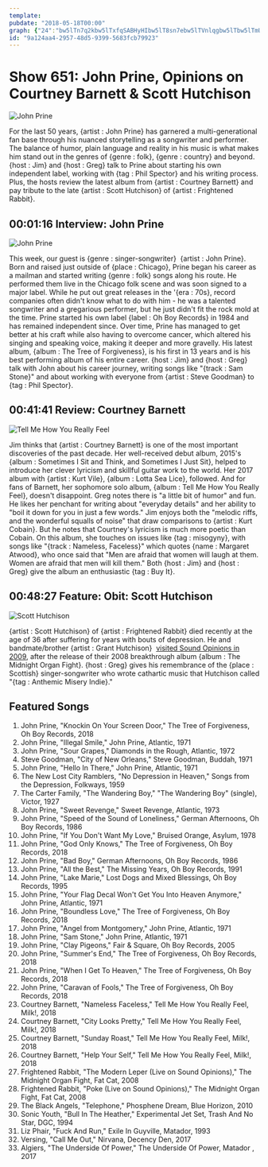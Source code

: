 ```yaml
---
template: 
pubdate: "2018-05-18T00:00"
graph: {"24":"bw5lTn7q2kbw5lTxfqSABHyHIbw5lT8sn7ebw5lTVnlqgbw5lTbw5lTmU1MFMOJ5zbw5lTbw5lTzZIiAMOJ5zzZIiAVnlqgmU1MF","1XH":"137zUWTe2xBB3k8WTe2x97qipX6cfd97qipBHm1G","28R":""}
id: "9a124aa4-2957-48d5-9399-5683fcb79923"
---
```






# Show 651: John Prine, Opinions on Courtney Barnett & Scott Hutchison

![John Prine](https://static.soundopinions.org/images/2018/john_prine4.jpg)

For the last 50 years, {artist : John Prine} has garnered a multi-generational fan base through his nuanced storytelling as a songwriter and performer. The balance of humor, plain language and reality in his music is what makes him stand out in the genres of {genre : folk}, {genre : country} and beyond. {host : Jim} and {host : Greg} talk to Prine about starting his own independent label, working with {tag : Phil Spector} and his writing process. Plus, the hosts review the latest album from {artist : Courtney Barnett} and pay tribute to the late {artist : Scott Hutchison} of {artist : Frightened Rabbit}.



## 00:01:16 Interview: John Prine

![John Prine](https://static.soundopinions.org/assets/651/240.jpg)

This week, our guest is {genre : singer-songwriter}  {artist : John Prine}. Born and raised just outside of {place : Chicago}, Prine began his career as a mailman and started writing {genre : folk} songs along his route. He performed them live in the Chicago folk scene and was soon signed to a major label. While he put out great releases in the '{era : 70s}, record companies often didn't know what to do with him - he was a talented songwriter and a gregarious performer, but he just didn't fit the rock mold at the time. Prine started his own label {label : Oh Boy Records} in 1984 and has remained independent since. Over time, Prine has managed to get better at his craft while also having to overcome cancer, which altered his singing and speaking voice, making it deeper and more gravelly. His latest album, {album : The Tree of Forgiveness}, is his first in 13 years and is his best performing album of his entire career. {host : Jim} and {host : Greg} talk with John about his career journey, writing songs like "{track : Sam Stone}" and about working with everyone from {artist : Steve Goodman} to {tag : Phil Spector}.



## 00:41:41 Review: Courtney Barnett

![Tell Me How You Really Feel](https://static.soundopinions.org/assets/651/1XH0.jpg)

Jim thinks that {artist : Courtney Barnett} is one of the most important discoveries of the past decade. Her well-received debut album, 2015's {album : Sometimes I Sit and Think, and Sometimes I Just Sit}, helped to introduce her clever lyricism and skillful guitar work to the world. Her 2017 album with {artist : Kurt Vile}, {album : Lotta Sea Lice}, followed. And for fans of Barnett, her sophomore solo album, {album : Tell Me How You Really Feel}, doesn't disappoint. Greg notes there is "a little bit of humor" and fun. He likes her penchant for writing about "everyday details" and her ability to "boil it down for you in just a few words." Jim enjoys both the "melodic riffs, and the wonderful squalls of noise" that draw comparisons to {artist : Kurt Cobain}. But he notes that Courtney's lyricism is much more poetic than Cobain. On this album, she touches on issues like {tag : misogyny}, with songs like "{track : Nameless, Faceless}" which quotes {name : Margaret Atwood}, who once said that "Men are afraid that women will laugh at them. Women are afraid that men will kill them." Both {host : Jim} and {host : Greg} give the album an enthusiastic {tag : Buy It}.



## 00:48:27 Feature: Obit: Scott Hutchison

![Scott Hutchison](https://static.soundopinions.org/assets/651/28R0.jpg)

{artist : Scott Hutchison} of {artist : Frightened Rabbit} died recently at the age of 36 after suffering for years with bouts of depression. He and bandmate/brother {artist : Grant Hutchison}  [visited Sound Opinions in 2009](https://soundopinions.org/show/169/), after the release of their 2008 breakthrough album {album : The Midnight Organ Fight}. {host : Greg} gives his remembrance of the {place : Scottish} singer-songwriter who wrote cathartic music that Hutchison called "{tag : Anthemic Misery Indie}."



## Featured Songs

1. John Prine, "Knockin On Your Screen Door," The Tree of Forgiveness, Oh Boy Records, 2018
2. John Prine, "Illegal Smile," John Prine, Atlantic, 1971
3. John Prine, "Sour Grapes," Diamonds in the Rough, Atlantic, 1972
4. Steve Goodman, "City of New Orleans," Steve Goodman, Buddah, 1971
5. John Prine, "Hello In There," John Prine, Atlantic, 1971
6. The New Lost City Ramblers, "No Depression in Heaven," Songs from the Depression, Folkways, 1959
7. The Carter Family, "The Wandering Boy," "The Wandering Boy" (single), Victor, 1927
8. John Prine, "Sweet Revenge," Sweet Revenge, Atlantic, 1973
9. John Prine, "Speed of the Sound of Loneliness," German Afternoons, Oh Boy Records, 1986
10. John Prine, "If You Don't Want My Love," Bruised Orange, Asylum, 1978
11. John Prine, "God Only Knows," The Tree of Forgiveness, Oh Boy Records, 2018
12. John Prine, "Bad Boy," German Afternoons, Oh Boy Records, 1986
13. John Prine, "All the Best," The Missing Years, Oh Boy Records, 1991
14. John Prine, "Lake Marie," Lost Dogs and Mixed Blessings, Oh Boy Records, 1995
15. John Prine, "Your Flag Decal Won't Get You Into Heaven Anymore," John Prine, Atlantic, 1971
16. John Prine, "Boundless Love," The Tree of Forgiveness, Oh Boy Records, 2018
17. John Prine, "Angel from Montgomery," John Prine, Atlantic, 1971
18. John Prine, "Sam Stone," John Prine, Atlantic, 1971
19. John Prine, "Clay Pigeons," Fair & Square, Oh Boy Records, 2005
20. John Prine, "Summer's End," The Tree of Forgiveness, Oh Boy Records, 2018
21. John Prine, "When I Get To Heaven," The Tree of Forgiveness, Oh Boy Records, 2018
22. John Prine, "Caravan of Fools," The Tree of Forgiveness, Oh Boy Records, 2018
23. Courtney Barnett, "Nameless Faceless," Tell Me How You Really Feel, Milk!, 2018
24. Courtney Barnett, "City Looks Pretty," Tell Me How You Really Feel, Milk!, 2018
25. Courtney Barnett, "Sunday Roast," Tell Me How You Really Feel, Milk!, 2018
26. Courtney Barnett, "Help Your Self," Tell Me How You Really Feel, Milk!, 2018
27. Frightened Rabbit, "The Modern Leper (Live on Sound Opinions)," The Midnight Organ Fight, Fat Cat, 2008
28. Frightened Rabbit, "Poke (Live on Sound Opinions)," The Midnight Organ Fight, Fat Cat, 2008
29. The Black Angels, "Telephone," Phosphene Dream, Blue Horizon, 2010
30. Sonic Youth, "Bull In The Heather," Experimental Jet Set, Trash And No Star, DGC, 1994
31. Liz Phair, "Fuck And Run," Exile In Guyville, Matador, 1993
32. Versing, "Call Me Out," Nirvana, Decency Den, 2017
33. Algiers, "The Underside Of Power," The Underside Of Power, Matador , 2017